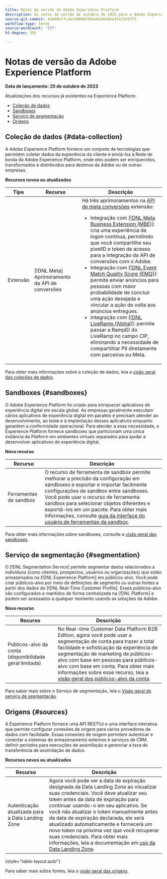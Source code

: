 ```yaml
---
title: Notas de versão da Adobe Experience Platform
description: As notas de versão de outubro de 2023 para o Adobe Experience Platform.
source-git-commit: 4ab89ef7cabc9d808fd9dab24b6dbe3fe23e53f3
workflow-type: tm+mt
source-wordcount: '577'
ht-degree: 35%

---
```


# Notas de versão da Adobe Experience Platform

**Data de lançamento: 25 de outubro de 2023**

Atualizações dos recursos já existentes na Experience Platform:

- [Coleção de dados](#data-collection)
- [Sandboxes](#sandboxes)
- [Serviço de segmentação](#segmentation)
- [Origens](#sources)

## Coleção de dados {#data-collection}

A Adobe Experience Platform fornece um conjunto de tecnologias que permitem coletar dados da experiência do cliente e enviá-los à Rede de borda da Adobe Experience Platform, onde eles podem ser enriquecidos, transformados e distribuídos para destinos da Adobe ou de outras empresas.

**Recursos novos ou atualizados**

| Tipo | Recurso | Descrição |
| --- | --- | --- |
| Extensão | [!DNL Meta] Aprimoramento da API de conversões | Há três aprimoramentos na [API de meta conversões](/help/tags/extensions/server/meta/overview.md) extensão: <ul><li>Integração com [[!DNL Meta Business Extension (MBE)]](/help/tags/extensions/server/meta/overview.md#integration-with-meta-business-extension-mbe): cria uma experiência de logon contínua, permitindo que você compartilhe seu pixelID e token de acesso para a integração da API de conversões com o Adobe.</li><li>Integração com [[!DNL Event Match Quality Score (EMQ)]](/help/tags/extensions/server/meta/overview.md#integration-with-event-quality-match-score-emq): permite enviar anúncios para pessoas com maior probabilidade de concluir uma ação desejada e vincular a ação de volta aos anúncios entregues.</li><li>Integração com [[!DNL LiveRamp (Alpha)]](/help/tags/extensions/server/meta/overview.md#integration-with-liveramp-alpha): permite passar a RampID do LiveRamp no campo CIP, eliminando a necessidade de compartilhar PII diretamente com parceiros ou Meta. </li></ul> |

Para obter mais informações sobre a coleção de dados, leia a [visão geral das coleções de dados](../../tags/home.md).

## Sandboxes {#sandboxes}

O Adobe Experience Platform foi criado para enriquecer aplicativos de experiência digital em escala global. As empresas geralmente executam vários aplicativos de experiência digital em paralelo e precisam atender ao desenvolvimento, ao teste e à implantação desses aplicativos enquanto garantem a conformidade operacional. Para atender a essa necessidade, o Experience Platform fornece sandboxes que particionam uma única instância da Platform em ambientes virtuais separados para ajudar a desenvolver aplicativos de experiência digital.

**Novo recurso**

| Recurso | Descrição |
| --- | --- |
| Ferramentas de sandbox | O recurso de ferramenta de sandbox permite melhorar a precisão da configuração em sandboxes e exportar e importar facilmente configurações de sandbox entre sandboxes. Você pode usar o recurso de ferramenta sandbox para selecionar objetos diferentes e exportá-los em um pacote. Para obter mais informações, consulte [guia da interface do usuário de ferramentas da sandbox](../../sandboxes/ui/sandbox-tooling.md). |

Para obter mais informações sobre sandboxes, consulte a [visão geral das sandboxes](../../sandboxes/home.md).

## Serviço de segmentação {#segmentation}

O [!DNL Segmentation Service] permite segmentar dados relacionados a indivíduos (como clientes, prospectos, usuários ou organizações) que estão armazenados na [!DNL Experience Platform] em públicos-alvo. Você pode criar públicos-alvo por meio de definições de segmento ou outras fontes a partir dos dados do [!DNL Real-Time Customer Profile]. Esses públicos-alvo são configurados e mantidos de forma centralizada na [!DNL Platform] e podem ser acessados a qualquer momento usando as soluções da Adobe.

**Novo recurso**

| Recurso | Descrição |
| ------- | ----------- |
| Públicos-alvo da conta (disponibilidade geral limitada) | No Real-time Customer Data Platform B2B Edition, agora você pode usar a segmentação de conta para trazer a total facilidade e sofisticação da experiência de segmentação de marketing de públicos-alvo com base em pessoas para públicos-alvo com base em conta. Para obter mais informações sobre esse recurso, leia a [visão geral dos públicos-alvo da conta](../../segmentation/ui/account-audiences.md). |

Para saber mais sobre o Serviço de segmentação, leia o [Visão geral do serviço de segmentação](../../segmentation/home.md).

## Origens {#sources}

A Experience Platform fornece uma API RESTful e uma interface interativa que permite configurar conexões de origem para vários provedores de dados com facilidade. Essas conexões de origem permitem autenticar e conectar a sistemas de armazenamento externos e serviços de CRM, definir períodos para execuções de assimilação e gerenciar a taxa de transferência de assimilação de dados.

**Recursos novos ou atualizados**

| Recurso | Descrição |
| --- | --- |
| Autenticação atualizada para a Data Landing Zone | Agora você pode ver a data de expiração designada da Data Landing Zone ao visualizar suas credenciais. Você deve atualizar seu token antes da data de expiração para continuar usando-o em seu aplicativo. Se você não atualizar o token manualmente antes da data de expiração declarada, ele será atualizado automaticamente e fornecerá um novo token na próxima vez que você recuperar suas credenciais. Para obter mais informações, leia a documentação em [uso da Data Landing Zone](../../sources/tutorials/ui/create/cloud-storage/data-landing-zone.md). |

{style="table-layout:auto"}

Para saber mais sobre fontes, leia o [visão geral das origens](../../sources/home.md).
